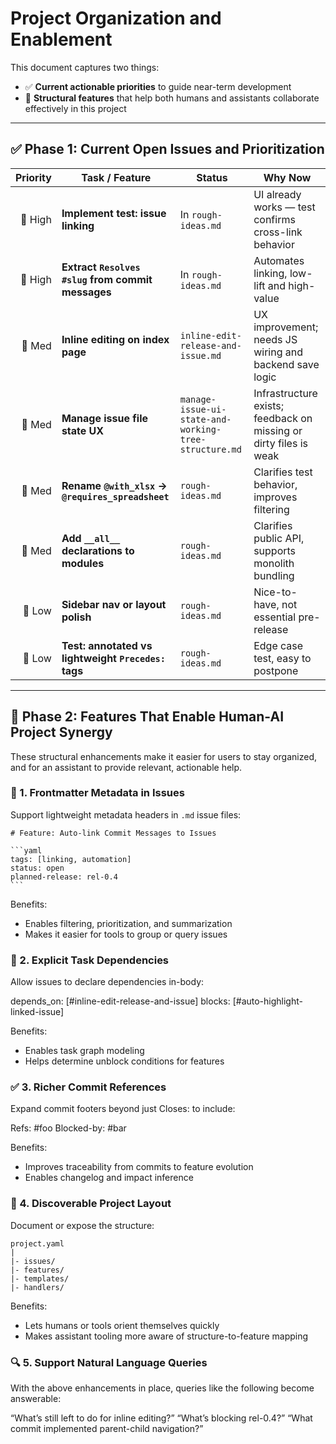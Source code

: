 # Project Organization and Enablement

This document captures two things:

- ✅ **Current actionable priorities** to guide near-term development
- 🧠 **Structural features** that help both humans and assistants collaborate effectively in this project

---

## ✅ Phase 1: Current Open Issues and Prioritization

| Priority | Task / Feature | Status | Why Now |
|---------:|----------------|--------|---------|
| 🔹 High | **Implement test: issue linking** | In `rough-ideas.md` | UI already works — test confirms cross-link behavior |
| 🔹 High | **Extract `Resolves #slug` from commit messages** | In `rough-ideas.md` | Automates linking, low-lift and high-value |
| 🔸 Med | **Inline editing on index page** | `inline-edit-release-and-issue.md` | UX improvement; needs JS wiring and backend save logic |
| 🔸 Med | **Manage issue file state UX** | `manage-issue-ui-state-and-working-tree-structure.md` | Infrastructure exists; feedback on missing or dirty files is weak |
| 🔸 Med | **Rename `@with_xlsx` → `@requires_spreadsheet`** | `rough-ideas.md` | Clarifies test behavior, improves filtering |
| 🔸 Med | **Add `__all__` declarations to modules** | `rough-ideas.md` | Clarifies public API, supports monolith bundling |
| 🔹 Low | **Sidebar nav or layout polish** | `rough-ideas.md` | Nice-to-have, not essential pre-release |
| 🔹 Low | **Test: annotated vs lightweight `Precedes:` tags** | `rough-ideas.md` | Edge case test, easy to postpone |

---

## 🧠 Phase 2: Features That Enable Human-AI Project Synergy

These structural enhancements make it easier for users to stay organized, and for an assistant to provide relevant, actionable help.

### 📎 1. Frontmatter Metadata in Issues

Support lightweight metadata headers in `.md` issue files:

    # Feature: Auto-link Commit Messages to Issues

    ```yaml
    tags: [linking, automation]
    status: open
    planned-release: rel-0.4
    ```

Benefits:

- Enables filtering, prioritization, and summarization
- Makes it easier for tools to group or query issues

### 🔗 2. Explicit Task Dependencies

Allow issues to declare dependencies in-body:

depends_on: [#inline-edit-release-and-issue]
blocks: [#auto-highlight-linked-issue]

Benefits:

- Enables task graph modeling
- Helps determine unblock conditions for features

### ✅ 3. Richer Commit References

Expand commit footers beyond just Closes: to include:

Refs: #foo
Blocked-by: #bar

Benefits:

- Improves traceability from commits to feature evolution
- Enables changelog and impact inference

### 📂 4. Discoverable Project Layout

Document or expose the structure:

```text
project.yaml
|
|- issues/
|- features/
|- templates/
|- handlers/
```

Benefits:

- Lets humans or tools orient themselves quickly
- Makes assistant tooling more aware of structure-to-feature mapping

### 🔍 5. Support Natural Language Queries

With the above enhancements in place, queries like the following become answerable:

“What’s still left to do for inline editing?”
“What’s blocking rel-0.4?”
“What commit implemented parent-child navigation?”
